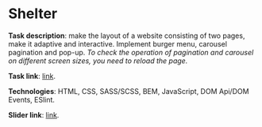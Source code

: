# Shelter

**Task description**: make the layout of a website consisting of two pages, make it adaptive and interactive. Implement burger menu, carousel pagination and pop-up. *To check the operation of pagination and carousel on different screen sizes, you need to reload the page.*

**Task link**: [link](https://github.com/rolling-scopes-school/tasks/tree/master/stage1/stream1/shelter).

**Technologies**: HTML, CSS, SASS/SCSS, BEM, JavaScript, DOM Api/DOM Events, ESlint.

**Slider link**: [link](https://maryiavarabyevaa.github.io/cssMemSlider/cssMemSlider/index.html).
